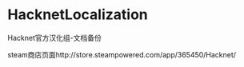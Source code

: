 # HacknetLocalization
Hacknet官方汉化组-文档备份

steam商店页面http://store.steampowered.com/app/365450/Hacknet/

